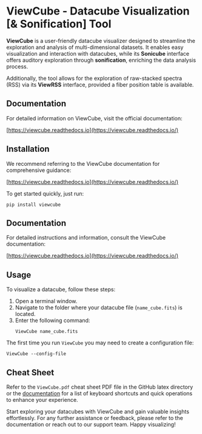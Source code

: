# ViewCube - Datacube Visualization [& Sonification] Tool

**ViewCube** is a user-friendly datacube visualizer designed to streamline the exploration and 
analysis of multi-dimensional datasets. It enables easy visualization and interaction with 
datacubes, while its **Sonicube** interface offers auditory exploration through **sonification**, 
enriching the data analysis process.

Additionally, the tool allows for the exploration of raw-stacked spectra (RSS) via its **ViewRSS** 
interface, provided a fiber position table is available.

## Documentation

For detailed information on ViewCube, visit the official documentation:

[https://viewcube.readthedocs.io](https://viewcube.readthedocs.io/)

## Installation

We recommend referring to the ViewCube documentation for comprehensive guidance:

[https://viewcube.readthedocs.io](https://viewcube.readthedocs.io/)

To get started quickly, just run:
```
pip install viewcube
```

## Documentation

For detailed instructions and information, consult the ViewCube documentation:

[https://viewcube.readthedocs.io](https://viewcube.readthedocs.io/)

## Usage

To visualize a datacube, follow these steps:

1. Open a terminal window.
2. Navigate to the folder where your datacube file (`name_cube.fits`) is located.
3. Enter the following command:
    ```
    ViewCube name_cube.fits
    ```

The first time you run ``ViewCube`` you may need to create a configuration file:
```
ViewCube --config-file
```


## Cheat Sheet

Refer to the ``ViewCube.pdf`` cheat sheet PDF file in the GitHub latex directory or 
the [documentation](https://viewcube.readthedocs.io/) for a list of keyboard 
shortcuts and quick operations to enhance your experience.

Start exploring your datacubes with ViewCube and gain valuable insights effortlessly. For any further assistance or feedback, please refer to the documentation or reach out to our support team. Happy visualizing!

